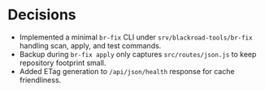 <!-- FILE: /srv/blackroad-api/DECISIONS.md -->
# Decisions

- Implemented a minimal `br-fix` CLI under `srv/blackroad-tools/br-fix` handling scan, apply, and test commands.
- Backup during `br-fix apply` only captures `src/routes/json.js` to keep repository footprint small.
- Added ETag generation to `/api/json/health` response for cache friendliness.

